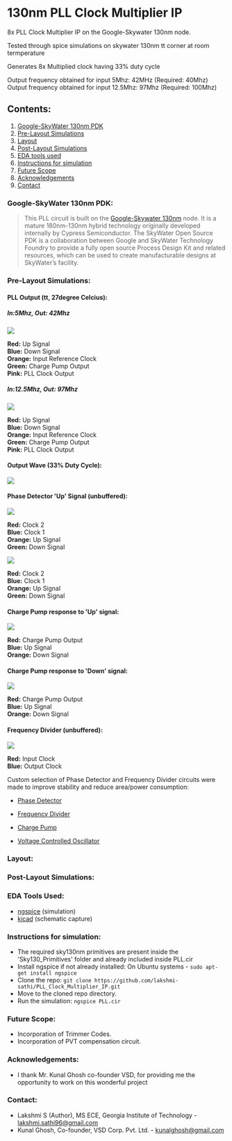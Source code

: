 # 130nm PLL Clock Multiplier IP
8x PLL Clock Multiplier IP on the Google-Skywater 130nm node.

Tested through spice simulations on skywater 130nm tt corner at room termperature

Generates 8x Multiplied clock having 33% duty cycle

Output frequency obtained for input 5Mhz: 42MHz  (Required: 40Mhz) <br>
Output frequency obtained for input 12.5Mhz: 97Mhz   (Required: 100Mhz)

<h2> Contents: </h2>

1. [Google-SkyWater 130nm PDK](https://github.com/lakshmi-sathi/PLL_Clock_Multiplier_IP/blob/main/README.md-Google-SkyWater-130nm-PDK-)
2. [Pre-Layout Simulations](https://github.com/lakshmi-sathi/PLL_Clock_Multiplier_IP/blob/main/README.md#-Pre-Layout-Simulations-)
3. [Layout](https://github.com/lakshmi-sathi/PLL_Clock_Multiplier_IP/blob/main/README.md#-Layout-)
4. [Post-Layout Simulations](https://github.com/lakshmi-sathi/PLL_Clock_Multiplier_IP/blob/main/README.md#-Post-Layout-Simulations-)
5. [EDA tools used](https://github.com/lakshmi-sathi/PLL_Clock_Multiplier_IP/blob/main/README.md#-EDA-tools-used-)
6. [Instructions for simulation](https://github.com/lakshmi-sathi/PLL_Clock_Multiplier_IP/blob/main/README.md#-Instructions-for-simulation-)
7. [Future Scope](https://github.com/lakshmi-sathi/PLL_Clock_Multiplier_IP/blob/main/README.md#-Future-Scope-)
8. [Acknowledgements](https://github.com/lakshmi-sathi/PLL_Clock_Multiplier_IP/blob/main/README.md#-Acknowledgements-)
9. [Contact](https://github.com/lakshmi-sathi/PLL_Clock_Multiplier_IP/blob/main/README.md#-Contact-)

<h3> Google-SkyWater 130nm PDK: </h3>

>This PLL circuit is built on the [Google-Skywater 130nm](https://github.com/google/skywater-pdk) node. It is a mature 180nm-130nm hybrid technology originally developed internally by Cypress Semiconductor. The SkyWater Open Source PDK is a collaboration between Google and SkyWater Technology Foundry to provide a fully open source Process Design Kit and related resources, which can be used to create manufacturable designs at SkyWater’s facility. 

<h3> Pre-Layout Simulations: </h3>

<h4> PLL Output (tt, 27degree Celcius): </h4>

<h5> In:5Mhz, Out: 42Mhz </h5>

![](Images/PLL40Mhz.jpg)

<b>Red:</b> Up Signal <br>
<b>Blue:</b> Down Signal <br>
<b>Orange:</b> Input Reference Clock <br>
<b>Green:</b> Charge Pump Output <br>
<b>Pink:</b> PLL Clock Output 

<h5> In:12.5Mhz, Out: 97Mhz </h5>

![](Images/PLL100Mhz.jpg)

<b>Red:</b> Up Signal <br>
<b>Blue:</b> Down Signal <br>
<b>Orange:</b> Input Reference Clock <br>
<b>Green:</b> Charge Pump Output <br>
<b>Pink:</b> PLL Clock Output

<h4> Output Wave (33% Duty Cycle): </h4>

![](Images/DutyCycle.png)

<h4> Phase Detector 'Up' Signal (unbuffered): </h4>

![](PhaseFrequencyDetector/Pre_Layout/PD_10T_waveform.jpg)

<b>Red:</b> Clock 2 <br>
<b>Blue:</b> Clock 1 <br>
<b>Orange:</b> Up Signal <br>
<b>Green:</b> Down Signal

![](PhaseFrequencyDetector/Pre_Layout/PD_10T_waveform2.jpg)

<b>Red:</b> Clock 2 <br>
<b>Blue:</b> Clock 1 <br>
<b>Orange:</b> Up Signal <br>
<b>Green:</b> Down Signal

<h4> Charge Pump response to 'Up' signal: </h4>

![](ChargePump/chpmp_up_merged.jpg)

<b>Red:</b> Charge Pump Output <br>
<b>Blue:</b> Up Signal <br>
<b>Orange:</b> Down Signal <br>

<h4> Charge Pump response to 'Down' signal: </h4>

![](ChargePump/chpmp_down_merged.jpg)

<b>Red:</b> Charge Pump Output <br>
<b>Blue:</b> Up Signal <br>
<b>Orange:</b> Down Signal <br>

<h4> Frequency Divider (unbuffered): </h4>

![](FrequencyDivider/FD_stage3.jpg)

<b>Red:</b> Input Clock <br>
<b>Blue:</b> Output Clock <br>

Custom selection of Phase Detector and Frequency Divider circuits were made to improve stability and reduce area/power consumption:
* [Phase Detector](https://github.com/lakshmi-sathi/PLL_Clock_Multiplier_IP/tree/main/PhaseDetector)

* [Frequency Divider](https://github.com/lakshmi-sathi/PLL_Clock_Multiplier_IP/tree/main/FrequencyDivider) 

* [Charge Pump](https://github.com/lakshmi-sathi/PLL_Clock_Multiplier_IP/tree/main/ChargePump)

* [Voltage Controlled Oscillator](https://github.com/lakshmi-sathi/PLL_Clock_Multiplier_IP/tree/main/Oscillator)

<h3> Layout: </h3>


<h3> Post-Layout Simulations: </h3>

<h3> EDA Tools Used: </h3>

* [ngspice](http://ngspice.sourceforge.net/download.html) (simulation) <br>
* [kicad](https://kicad.org/) (schematic capture)

<h3> Instructions for simulation: </h3>

* The required sky130nm primitives are present inside the 'Sky130_Primitives' folder and already included inside PLL.cir
* Install ngspice if not already installed: 
    On Ubuntu systems - ```sudo apt-get install ngspice```
* Clone the repo:
    ```git clone https://github.com/lakshmi-sathi/PLL_Clock_Multiplier_IP.git```
* Move to the cloned repo directory.
* Run the simulation: 
    ```ngspice PLL.cir``` 

<h3> Future Scope: </h3> 

* Incorporation of Trimmer Codes.
* Incorporation of PVT compensation circuit.

<h3> Acknowledgements: </h3>

* I thank Mr. Kunal Ghosh co-founder VSD, for providing me the opportunity to  work on this wonderful project

<h3> Contact: </h3>

* Lakshmi S (Author), MS ECE, Georgia Institute of Technology - lakshmi.sathi96@gmail.com
* Kunal Ghosh, Co-founder, VSD Corp. Pvt. Ltd. - kunalghosh@gmail.com

